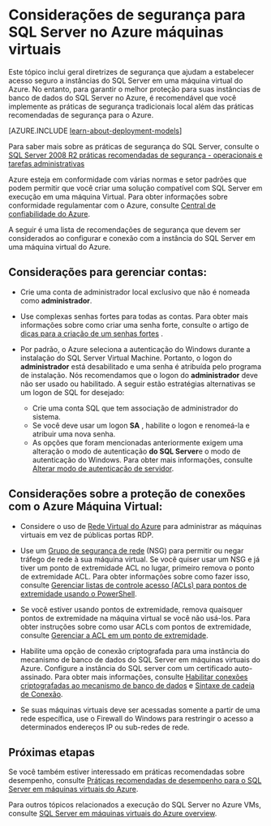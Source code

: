 <properties
    pageTitle="Considerações de segurança para o SQL Server no Azure | Microsoft Azure"
    description="Este tópico se refere a recursos criados com o modelo clássico de implantação e fornece orientações gerais para proteger o SQL Server em execução em uma máquina Virtual do Azure."
    services="virtual-machines-windows"
    documentationCenter="na"
    authors="rothja"
    manager="jhubbard"
   editor=""    
   tags="azure-service-management"/>
<tags
    ms.service="virtual-machines-windows"
    ms.devlang="na"
    ms.topic="article"
    ms.tgt_pltfrm="vm-windows-sql-server"
    ms.workload="infrastructure-services"
    ms.date="06/24/2016"
    ms.author="jroth" />

# <a name="security-considerations-for-sql-server-in-azure-virtual-machines"></a>Considerações de segurança para SQL Server no Azure máquinas virtuais
 
Este tópico inclui geral diretrizes de segurança que ajudam a estabelecer acesso seguro a instâncias do SQL Server em uma máquina virtual do Azure. No entanto, para garantir o melhor proteção para suas instâncias de banco de dados do SQL Server no Azure, é recomendável que você implemente as práticas de segurança tradicionais local além das práticas recomendadas de segurança para o Azure.

[AZURE.INCLUDE [learn-about-deployment-models](../../includes/learn-about-deployment-models-classic-include.md)]


Para saber mais sobre as práticas de segurança do SQL Server, consulte o [SQL Server 2008 R2 práticas recomendadas de segurança - operacionais e tarefas administrativas](http://download.microsoft.com/download/1/2/A/12ABE102-4427-4335-B989-5DA579A4D29D/SQL_Server_2008_R2_Security_Best_Practice_Whitepaper.docx)

Azure esteja em conformidade com várias normas e setor padrões que podem permitir que você criar uma solução compatível com SQL Server em execução em uma máquina Virtual. Para obter informações sobre conformidade regulamentar com o Azure, consulte [Central de confiabilidade do Azure](https://azure.microsoft.com/support/trust-center/).

A seguir é uma lista de recomendações de segurança que devem ser considerados ao configurar e conexão com a instância do SQL Server em uma máquina virtual do Azure.

## <a name="considerations-for-managing-accounts"></a>Considerações para gerenciar contas:

- Crie uma conta de administrador local exclusivo que não é nomeada como **administrador**.

- Use complexas senhas fortes para todas as contas. Para obter mais informações sobre como criar uma senha forte, consulte o artigo de [dicas para a criação de um senhas fortes](http://windows.microsoft.com/en-us/windows-vista/Tips-for-creating-a-strong-password) .

- Por padrão, o Azure seleciona a autenticação do Windows durante a instalação do SQL Server Virtual Machine. Portanto, o logon do **administrador** está desabilitado e uma senha é atribuída pelo programa de instalação. Nós recomendamos que o logon do **administrador** deve não ser usado ou habilitado. A seguir estão estratégias alternativas se um logon de SQL for desejado:
    - Crie uma conta SQL que tem associação de administrador do sistema.
    - Se você deve usar um logon **SA** , habilite o logon e renomeá-la e atribuir uma nova senha.
    - As opções que foram mencionadas anteriormente exigem uma alteração o modo de autenticação **do SQL Server**e o modo de autenticação do Windows. Para obter mais informações, consulte [Alterar modo de autenticação de servidor](https://msdn.microsoft.com/library/ms188670.aspx).

## <a name="considerations-for-securing-connections-to-azure-virtual-machine"></a>Considerações sobre a proteção de conexões com o Azure Máquina Virtual:

- Considere o uso de [Rede Virtual do Azure](../virtual-network/virtual-networks-overview.md) para administrar as máquinas virtuais em vez de públicas portas RDP.

- Use um [Grupo de segurança de rede](../virtual-network/virtual-networks-nsg.md) (NSG) para permitir ou negar tráfego de rede à sua máquina virtual. Se você quiser usar um NSG e já tiver um ponto de extremidade ACL no lugar, primeiro remova o ponto de extremidade ACL. Para obter informações sobre como fazer isso, consulte [Gerenciar listas de controle acesso (ACLs) para pontos de extremidade usando o PowerShell](../virtual-network/virtual-networks-acl-powershell.md).

- Se você estiver usando pontos de extremidade, remova quaisquer pontos de extremidade na máquina virtual se você não usá-los. Para obter instruções sobre como usar ACLs com pontos de extremidade, consulte [Gerenciar a ACL em um ponto de extremidade](../virtual-network/virtual-machines-windows-classic-setup-endpoints.md#manage-the-acl-on-an-endpoint).

- Habilite uma opção de conexão criptografada para uma instância do mecanismo de banco de dados do SQL Server em máquinas virtuais do Azure. Configure a instância do SQL server com um certificado auto-assinado. Para obter mais informações, consulte [Habilitar conexões criptografadas ao mecanismo de banco de dados](https://msdn.microsoft.com/library/ms191192.aspx) e [Sintaxe de cadeia de Conexão](https://msdn.microsoft.com/library/ms254500.aspx).

- Se suas máquinas virtuais deve ser acessadas somente a partir de uma rede específica, use o Firewall do Windows para restringir o acesso a determinados endereços IP ou sub-redes de rede.

## <a name="next-steps"></a>Próximas etapas

Se você também estiver interessado em práticas recomendadas sobre desempenho, consulte [Práticas recomendadas de desempenho para o SQL Server em máquinas virtuais do Azure](virtual-machines-windows-sql-performance.md).

Para outros tópicos relacionados a execução do SQL Server no Azure VMs, consulte [SQL Server em máquinas virtuais do Azure overview](virtual-machines-windows-sql-server-iaas-overview.md).
